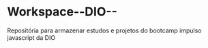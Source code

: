 # Workspace--DIO--
Repositória para armazenar estudos e projetos do bootcamp impulso javascript da DIO
